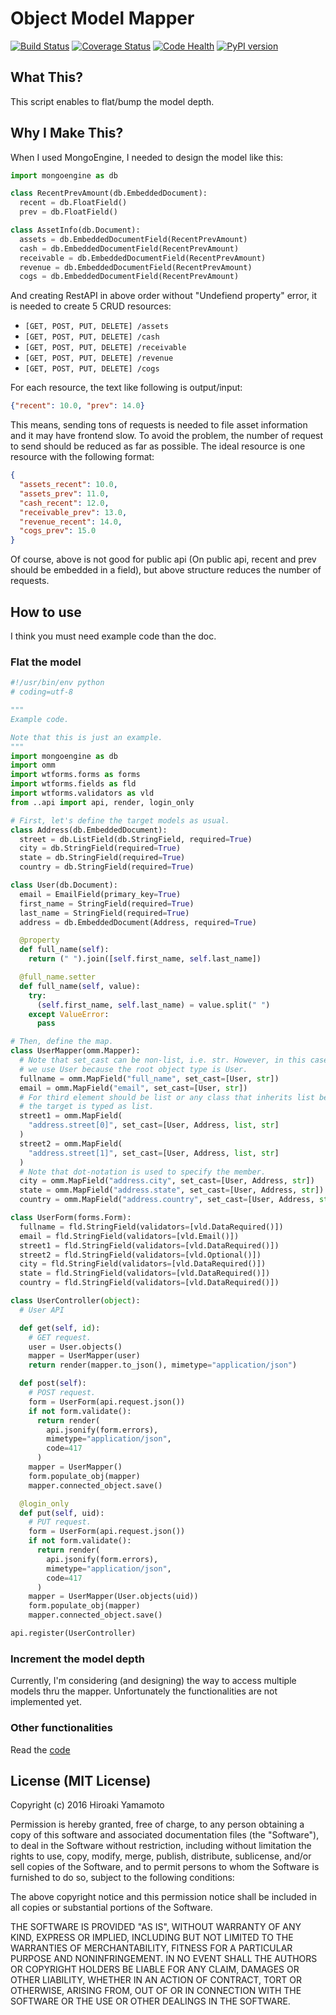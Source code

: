 # Object Model Mapper

[![Build Status]][Build Status Link] [![Coverage Status]][Coverage Link]
[![Code Health]][Landscape Link]
[![PyPI version]][PyPI link]

[Coverage Status]: https://coveralls.io/repos/github/hiroaki-yamamoto/omm/badge.svg?branch=master
[Coverage Link]: https://coveralls.io/github/hiroaki-yamamoto/omm?branch=master
[Build Status]: https://travis-ci.org/hiroaki-yamamoto/omm.svg?branch=master
[Build Status Link]: https://travis-ci.org/hiroaki-yamamoto/omm
[Code Health]: https://landscape.io/github/hiroaki-yamamoto/omm/master/landscape.svg?style=flat
[Landscape Link]: https://landscape.io/github/hiroaki-yamamoto/omm/master
[PyPI version]: https://badge.fury.io/py/OMM.svg
[PyPI link]: https://badge.fury.io/py/OMM


## What This?
This script enables to flat/bump the model depth.

## Why I Make This?
When I used MongoEngine, I needed to design the model like this:

```python
import mongoengine as db

class RecentPrevAmount(db.EmbeddedDocument):
  recent = db.FloatField()
  prev = db.FloatField()

class AssetInfo(db.Document):
  assets = db.EmbeddedDocumentField(RecentPrevAmount)
  cash = db.EmbeddedDocumentField(RecentPrevAmount)
  receivable = db.EmbeddedDocumentField(RecentPrevAmount)
  revenue = db.EmbeddedDocumentField(RecentPrevAmount)
  cogs = db.EmbeddedDocumentField(RecentPrevAmount)
```

And creating RestAPI in above order without "Undefiend property" error,
it is needed to create 5 CRUD resources:

* `[GET, POST, PUT, DELETE] /assets`
* `[GET, POST, PUT, DELETE] /cash`
* `[GET, POST, PUT, DELETE] /receivable`
* `[GET, POST, PUT, DELETE] /revenue`
* `[GET, POST, PUT, DELETE] /cogs`

For each resource, the text like following is output/input:
```JSON
{"recent": 10.0, "prev": 14.0}
```

This means, sending tons of requests is needed to file asset information and
it may have frontend slow. To avoid the problem, the number of request to send
should be reduced as far as possible. The ideal resource is one resource with
the following format:

```JSON
{
  "assets_recent": 10.0,
  "assets_prev": 11.0,
  "cash_recent": 12.0,
  "receivable_prev": 13.0,
  "revenue_recent": 14.0,
  "cogs_prev": 15.0
}
```

Of course, above is not good for public api
(On public api, recent and prev should be embedded in a field),
but above structure reduces the number of requests.

## How to use

I think you must need example code than the doc.

### Flat the model

```Python
#!/usr/bin/env python
# coding=utf-8

"""
Example code.

Note that this is just an example.
"""
import mongoengine as db
import omm
import wtforms.forms as forms
import wtforms.fields as fld
import wtforms.validators as vld
from ..api import api, render, login_only

# First, let's define the target models as usual.
class Address(db.EmbeddedDocument):
  street = db.ListField(db.StringField, required=True)
  city = db.StringField(required=True)
  state = db.StringField(required=True)
  country = db.StringField(required=True)

class User(db.Document):
  email = EmailField(primary_key=True)
  first_name = StringField(required=True)
  last_name = StringField(required=True)
  address = db.EmbeddedDocument(Address, required=True)

  @property
  def full_name(self):
    return (" ").join([self.first_name, self.last_name])

  @full_name.setter
  def full_name(self, value):
    try:
      (self.first_name, self.last_name) = value.split(" ")
    except ValueError:
      pass

# Then, define the map.
class UserMapper(omm.Mapper):
  # Note that set_cast can be non-list, i.e. str. However, in this case,
  # we use User because the root object type is User.
  fullname = omm.MapField("full_name", set_cast=[User, str])
  email = omm.MapField("email", set_cast=[User, str])
  # For third element should be list or any class that inherits list because
  # the target is typed as list.
  street1 = omm.MapField(
    "address.street[0]", set_cast=[User, Address, list, str]
  )
  street2 = omm.MapField(
    "address.street[1]", set_cast=[User, Address, list, str]
  )
  # Note that dot-notation is used to specify the member.
  city = omm.MapField("address.city", set_cast=[User, Address, str])
  state = omm.MapField("address.state", set_cast=[User, Address, str])
  country = omm.MapField("address.country", set_cast=[User, Address, str])

class UserForm(forms.Form):
  fullname = fld.StringField(validators=[vld.DataRequired()])
  email = fld.StringField(validators=[vld.Email()])
  street1 = fld.StringField(validators=[vld.DataRequired()])
  street2 = fld.StringField(validators=[vld.Optional()])
  city = fld.StringField(validators=[vld.DataRequired()])
  state = fld.StringField(validators=[vld.DataRequired()])
  country = fld.StringField(validators=[vld.DataRequired()])

class UserController(object):
  # User API

  def get(self, id):
    # GET request.
    user = User.objects()
    mapper = UserMapper(user)
    return render(mapper.to_json(), mimetype="application/json")

  def post(self):
    # POST request.
    form = UserForm(api.request.json())
    if not form.validate():
      return render(
        api.jsonify(form.errors),
        mimetype="application/json",
        code=417
      )
    mapper = UserMapper()
    form.populate_obj(mapper)
    mapper.connected_object.save()

  @login_only
  def put(self, uid):
    # PUT request.
    form = UserForm(api.request.json())
    if not form.validate():
      return render(
        api.jsonify(form.errors),
        mimetype="application/json",
        code=417
      )
    mapper = UserMapper(User.objects(uid))
    form.populate_obj(mapper)
    mapper.connected_object.save()

api.register(UserController)
```

### Increment the model depth

Currently, I'm considering (and designing) the way to access multiple models
thru the mapper. Unfortunately the functionalities are not implemented yet.

### Other functionalities
Read the [code]

[code]: omm

## License (MIT License)

Copyright (c) 2016 Hiroaki Yamamoto

Permission is hereby granted, free of charge, to any person obtaining a copy
of this software and associated documentation files (the "Software"), to deal
in the Software without restriction, including without limitation the rights
to use, copy, modify, merge, publish, distribute, sublicense, and/or sell
copies of the Software, and to permit persons to whom the Software is
furnished to do so, subject to the following conditions:

The above copyright notice and this permission notice shall be included in all
copies or substantial portions of the Software.

THE SOFTWARE IS PROVIDED "AS IS", WITHOUT WARRANTY OF ANY KIND, EXPRESS OR
IMPLIED, INCLUDING BUT NOT LIMITED TO THE WARRANTIES OF MERCHANTABILITY,
FITNESS FOR A PARTICULAR PURPOSE AND NONINFRINGEMENT. IN NO EVENT SHALL THE
AUTHORS OR COPYRIGHT HOLDERS BE LIABLE FOR ANY CLAIM, DAMAGES OR OTHER
LIABILITY, WHETHER IN AN ACTION OF CONTRACT, TORT OR OTHERWISE, ARISING FROM,
OUT OF OR IN CONNECTION WITH THE SOFTWARE OR THE USE OR OTHER DEALINGS IN THE
SOFTWARE.
